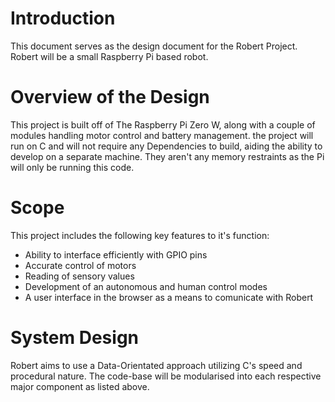 
 
# Introduction
This document serves as the design document for the Robert Project. Robert will be a small Raspberry Pi based robot.
# Overview of the Design
This project is built off of The Raspberry Pi Zero W, along with a couple of modules handling motor control and battery management. the project will run on C and will not require any Dependencies to build, aiding the ability to develop on a separate machine. They aren't any memory restraints as the Pi will only be running this code.
# Scope
This project includes the following key features to it's function:
- Ability to interface efficiently with GPIO pins
- Accurate control of motors
- Reading of sensory values
- Development of an autonomous and human control modes
- A user interface in the browser as a means to comunicate with Robert
# System Design
Robert aims to use a Data-Orientated approach utilizing C's speed and procedural nature. The code-base will be modularised into each respective major component as listed above.
